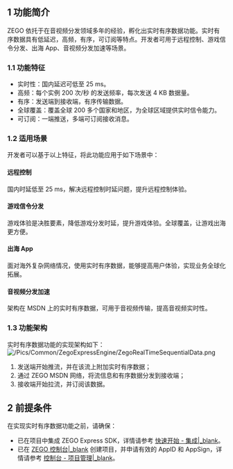 ## 1 功能简介

ZEGO 依托于在音视频分发领域多年的经验，孵化出实时有序数据功能。实时有序数据具有低延迟，高频，有序，可订阅等特点。开发者可用于远程控制、游戏信令分发、出海 App、音视频分发加速等场景。
 
### 1.1 功能特征

- 实时性：国内延迟可低至 25 ms。
- 高频：每个实例 200 次/秒 的发送频率，每次发送 4 KB 数据量。
- 有序：发送端到接收端，有序传输数据。
- 全球覆盖：覆盖全球 200 多个国家和地区，为全球区域提供实时信令能力。
- 可订阅：一端推送，多端可订阅接收消息。


### 1.2 适用场景

开发者可以基于以上特征，将此功能应用于如下场景中：

#### 远程控制

国内时延低至 25 ms，解决远程控制时延问题，提升远程控制体验。

#### 游戏信令分发

游戏体验是决胜要素，降低游戏分发时延，提升游戏体验。全球覆盖，让游戏出海更方便。

#### 出海 App

面对海外复杂网络情况，使用实时有序数据，能够提高用户体验，实现业务全球化拓展。

#### 音视频分发加速

架构在 MSDN 上的实时有序数据，可用于音视频传输，提高音视频实时性。


### 1.3 功能架构

实时有序数据功能的实现架构如下：
![/Pics/Common/ZegoExpressEngine/ZegoRealTimeSequentialData.png](http://doc.oa.zego.im/Pics/Common/ZegoExpressEngine/ZegoRealTimeSequentialData.png)

1. 发送端开始推流，并在该流上附加实时有序数据；
2. 通过 ZEGO MSDN 网络，将流信息和有序数据分发到接收端；
3. 接收端开始拉流，并订阅该数据。


## 2 前提条件

在实现实时有序数据功能之前，请确保：

- 已在项目中集成 ZEGO Express SDK，详情请参考 [快速开始 - 集成\|_blank](!Integration/SDK_Integration)。
- 已在 [ZEGO 控制台\|_blank](https://console.zego.im) 创建项目，并申请有效的 AppID 和 AppSign，详情请参考 [控制台 - 项目管理\|_blank](#12107)。












